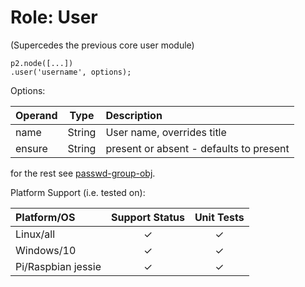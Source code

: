 # Role: User

(Supercedes the previous core user module)

    p2.node([...])
    .user('username', options);

Options:

| Operand     | Type    | Description                            |
|:------------|---------|:---------------------------------------|
| name        | String  | User name, overrides title             |
| ensure      | String  | present or absent - defaults to present |
for the rest see [passwd-group-obj](https://www.npmjs.com/package/passwd-group-obj).


Platform Support (i.e. tested on):

| Platform/OS | Support Status | Unit Tests |
|:------------|:--------------:|:----------:|
| Linux/all   | &#x2713;       | &#x2713;   |
| Windows/10  | &#x2713;       | &#x2713;   | (tested for local acc's only)
| Pi/Raspbian jessie  | &#x2713; | &#x2713; |
